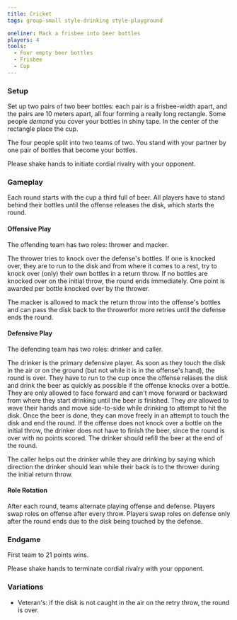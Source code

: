 ```yaml
---
title: Cricket
tags: group-small style-drinking style-playground

oneliner: Mack a frisbee into beer bottles
players: 4
tools:
  - Four empty beer bottles
  - Frisbee
  - Cup
---
```

### Setup
Set up two pairs of two beer bottles: each pair is a frisbee-width apart, and the pairs are 10 meters apart, all four forming a really long rectangle. Some people _demand_ you cover your bottles in shiny tape. In the center of the rectangle place the cup.

The four people split into two teams of two. You stand with your partner by one pair of bottles that become your bottles.

Please shake hands to initiate cordial rivalry with your opponent.

### Gameplay
Each round starts with the cup a third full of beer. All players have to stand behind their bottles until the offense releases the disk, which starts the round.

#### Offensive Play
The offending team has two roles: thrower and macker.

The thrower tries to knock over the defense's bottles. If one is knocked over, they are to run to the disk and from where it comes to a rest, try to knock over (only) their own bottles in a return throw. If no bottles are knocked over on the initial throw, the round ends immediately. One point is awarded per bottle knocked over by the thrower.

The macker is allowed to mack the return throw into the offense's bottles and can pass the disk back to the throwerfor more retries until the defense ends the round.

#### Defensive Play
The defending team has two roles: drinker and caller.

The drinker is the primary defensive player. As soon as they touch the disk in the air or on the ground (but not while it is in the offense's hand), the round is over. They have to run to the cup once the offense relases the disk and drink the beer as quickly as possible if the offense knocks over a bottle. They are only allowed to face forward and can't move forward or backward from where they start drinking until the beer is finished. They _are_ allowed to wave their hands and move side-to-side while drinking to attempt to hit the disk. Once the beer is done, they can move freely in an attempt to touch the disk and end the round. If the offense does not knock over a bottle on the initial throw, the drinker does not have to finish the beer, since the round is over with no points scored. The drinker should refill the beer at the end of the round.

The caller helps out the drinker while they are drinking by saying which direction the drinker should lean while their back is to the thrower during the initial return throw.

#### Role Rotation
After each round, teams alternate playing offense and defense. Players swap roles on offense after every throw. Players swap roles on defense only after the round ends due to the disk being touched by the defense.

### Endgame
First team to 21 points wins.

Please shake hands to terminate cordial rivalry with your opponent.

### Variations
* Veteran's: if the disk is not caught in the air on the retry throw, the round is over.
